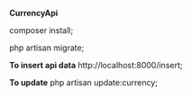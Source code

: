 **CurrencyApi**

composer install;

php artisan migrate;

**To insert api data**
http://localhost:8000/insert;

**To update**
php artisan update:currency;

